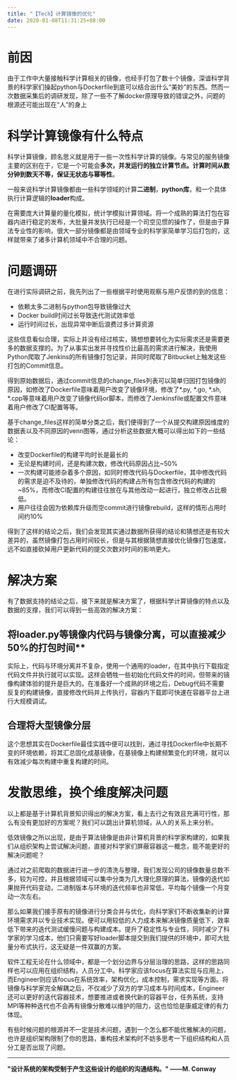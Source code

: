```yaml
---
title: "【Tech】计算镜像的优化"
date: 2020-01-08T11:31:25+08:00
---
```


# 前因
由于工作中大量接触科学计算相关的镜像，也经手打包了数十个镜像，深谙科学背景的科学家们操起python与Dockerfile到底可以结合出什么“美妙”的东西。然而一次数据采集后的调研发现，除了一些不了解docker原理导致的错误之外，问题的根源还可能出现在“人”的身上

<!--more-->
# 科学计算镜像有什么特点
科学计算镜像，顾名思义就是用于一些一次性科学计算的镜像。与常见的服务镜像主要的区别在于，它是一个可能会**多次，并发运行的独立计算节点。计算时间从数分钟到数天不等，保证无状态与幂等性**。

一般来说科学计算镜像都由一些科学领域的计算**二进制**，**python库**，和一个具体执行计算逻辑的**loader**构成。

在需要庞大计算量的量化模拟，统计学模拟计算领域。将一个成熟的算法打包在容器内进行稳定的发布，大批量并发执行已经是一个司空见惯的操作了，但是由于算法专业性的影响，很大一部分镜像都是由领域专业的科学家简单学习后打包的，这样就带来了诸多计算机领域中不合理的问题。

# 问题调研
在进行实际调研之前，我先列出了一些根据平时使用观察与用户反馈的到的信息：

* 依赖太多二进制与python包导致镜像过大
* Docker build时间过长导致迭代测试效率低
* 运行时间过长，出现异常中断后浪费过多计算资源

这些信息看似合理，实际上并没有经过核实，猜想想要转化为实际需求还是需要更多的数据支撑的。为了从事实出发并寻找性价比最高的需求进行解决，我使用Python爬取了Jenkins的所有镜像打包记录，并同时爬取了Bitbucket上触发这些打包的Commit信息。

得到原始数据后，通过commit信息的change_files列表可以简单归因打包镜像的原因，如修改了Dockerfile意味着用户改变了镜像环境，修改了*.py, *.go, *.sh, *.cpp等意味着用户改变了镜像代码or脚本，而修改了Jenkinsfile或配置文件意味着用户修改了CI配置等等。

基于change_files这样的简单分类之后，我们便得到了一个从提交构建原因维度的数据表以及不同原因的venn图等，通过分析这些数据大概可以得出如下的一些结论：

* 改变Dockerfile的构建平均时长是最长的
* 无论是构建时间，还是构建次数，修改代码原因占比~50%
* 一次构建可能掺杂着多个原因，如同时修改代码与Dockerfile，其中修改代码的需求是迫不及待的，单独修改代码的构建占所有包含修改代码的构建的~85%，而修改CI配置的构建往往放在与其他改动一起进行，独立修改占比极低。
* 用户往往会因为依赖库升级而空commit进行镜像rebuild，这样的情形占用时间约10%

得到了这样的结论之后，我们会发现其实通过数据所获得的结论和猜想还是有较大差异的，虽然镜像打包占用时间较长，但是与其根据猜想直接优化镜像打包速度，远不如直接砍掉用户更新代码的提交次数对时间的影响更大。

# 解决方案
有了数据支持的结论之后，接下来就是解决方案了，根据科学计算镜像的特点以及数据的支撑，我们可以得到一些高效的解决方案：

## 将loader.py等镜像内代码与镜像分离，可以直接减少50%的打包时间**
实际上，代码与环境分离并不复杂，使用一个通用的loader，在其中执行下载指定代码文件并执行就可以实现。这样会牺牲一些初始化代码文件的时间，但带来的镜像构建体验的提升是巨大的。在准备好一个成熟的环境之后，Debug代码不需要反复的构建镜像，直接修改代码并上传执行，容器内下载即可快速在容器平台上进行大规模调试。

## 合理将大型镜像分层
这个思想其实在Dockerfile最佳实践中便可以找到，通过寻找Dockerfile中长期不变的环境依赖，将其汇总固化成基镜像，在基镜像上构建频繁变化的环境，就可以有效减少每次构建中重复构建的时间。

# 发散思维，换个维度解决问题
以上都是基于计算机背景知识得出的解决方案，看上去行之有效且充满可行性，那么有没有更加好的方案呢？我们可以跳出计算机领域，从人的关系上来分析。

低效镜像之所以出现，是由于算法镜像是由非计算机背景的科学家构建的，如果我们从组织架构上尝试解决问题，直接对科学家们屏蔽容器这一概念，能不能更好的解决问题呢？

通过对之前爬取的数据进行进一步的清洗与整理，我们发现公司的镜像数量总数不多，较为可控，并且根据领域可以集中分类为几大理化原理的算法，镜像的迭代如果抛开代码变动，二进制版本与环境的迭代频率也非常低，平均每个镜像一个月变动一次左右。

那么如果我们接手原有的镜像进行分类合并与优化，向科学家们不断收集新的计算环境需求并以专业技术实现。便可以用较低的人力成本来解决镜像质量低下，效率低下带来的迭代测试缓慢问题与构建成本。提升了稳定性与专业性，同时减少了科学家的学习成本，他们只需要写好loader脚本提交到我们提供的环境中，即可大批量分布式执行，这无疑是一件双赢的方案。

软件工程无论在什么领域中，都是一个划分边界与分层治理的思路，这样的思路同样也可以应用在组织结构，人员分工中。科学家应该focus在算法实现与应用上，而Engineer则应该focus在系统效率，架构优化，成本控制，需求实现等方面。将镜像与科学家完全解耦之后，不仅减少了双方的学习成本与时间成本，Engineer还可以更好的迭代容器技术，想要推进或者换代新的容器平台，任务系统，支持MPI等种种迭代也不会再有镜像分散难以维护的阻力，这也恰恰是康威定律的有力体现。

有些时候问题的根源并不一定是技术问题，遇到一个怎么都不能优雅解决的问题，也许是组织架构限制了你的思路，重构技术架构时不妨多思考一下组织结构和人员分工是否出现了问题。

---

**"设计系统的架构受制于产生这些设计的组织的沟通结构。" ——M. Conway**